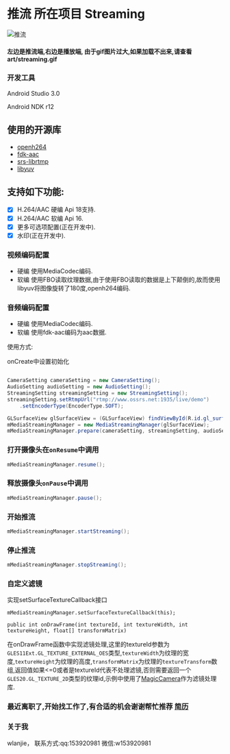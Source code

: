 # 推流 所在项目 Streaming

![推流](art/streaming.gif)

#### 左边是推流端,右边是播放端, 由于gif图片过大,如果加载不出来,请查看art/streaming.gif

### 开发工具
Android Studio 3.0

Android NDK r12

使用的开源库
------

- [openh264](https://github.com/cisco/openh264)
- [fdk-aac](https://github.com/mstorsjo/fdk-aac)
- [srs-librtmp](https://github.com/ossrs/srs)
- [libyuv](https://chromium.googlesource.com/libyuv/libyuv/)

支持如下功能:
-------

- [x] H.264/AAC 硬编 Api 18支持.
- [x] H.264/AAC 软编 Api 16.
- [x] 更多可选项配置(正在开发中).
- [x] 水印(正在开发中).

### 视频编码配置
- 硬编 使用MediaCodec编码.
- 软编 使用FBO读取纹理数据,由于使用FBO读取的数据是上下颠倒的,故而使用libyuv将图像旋转了180度,openh264编码.

### 音频编码配置
- 硬编 使用MediaCodec编码.
- 软编 使用fdk-aac编码为aac数据.

使用方式:

onCreate中设置初始化

```java

CameraSetting cameraSetting = new CameraSetting();
AudioSetting audioSetting = new AudioSetting();
StreamingSetting streamingSetting = new StreamingSetting();
streamingSetting.setRtmpUrl("rtmp://www.ossrs.net:1935/live/demo")
    .setEncoderType(EncoderType.SOFT);

GLSurfaceView glSurfaceView = (GLSurfaceView) findViewById(R.id.gl_surface_view);
mMediaStreamingManager = new MediaStreamingManager(glSurfaceView);
mMediaStreamingManager.prepare(cameraSetting, streamingSetting, audioSetting);
```

### 打开摄像头在```onResume```中调用
```java
mMediaStreamingManager.resume();
```

### 释放摄像头```onPause```中调用
```java
mMediaStreamingManager.pause();
```

### 开始推流
```java
mMediaStreamingManager.startStreaming();
```

### 停止推流
```java
mMediaStreamingManager.stopStreaming();
```

### 自定义滤镜
实现setSurfaceTextureCallback接口
```
mMediaStreamingManager.setSurfaceTextureCallback(this);
```
``` public int onDrawFrame(int textureId, int textureWidth, int textureHeight, float[] transformMatrix) ```

在onDrawFrame函数中实现滤镜处理,这里的textureId参数为```GLES11Ext.GL_TEXTURE_EXTERNAL_OES```类型,```textureWidth```为纹理的宽度,```textureHeight```为纹理的高度,```transformMatrix```为纹理的```textureTransform```数组,返回值如果<=0或者是textureId代表不处理滤镜,否则需要返回一个```GLES20.GL_TEXTURE_2D```类型的纹理id,示例中使用了[MagicCamera](https://github.com/wuhaoyu1990/MagicCamera)作为滤镜处理库.

### 最近离职了,开始找工作了,有合适的机会谢谢帮忙推荐 [简历](https://github.com/wlanjie/Resume)

### 关于我

wlanjie，
联系方式:qq:153920981 微信:w153920981

